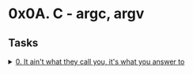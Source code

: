 # 0x0A. C - argc, argv


## Tasks

<details>
<summary><a href="./0-whatsmyname.c">0. It ain't what they call you, it's what you answer to</a></summary><br>

</details>
